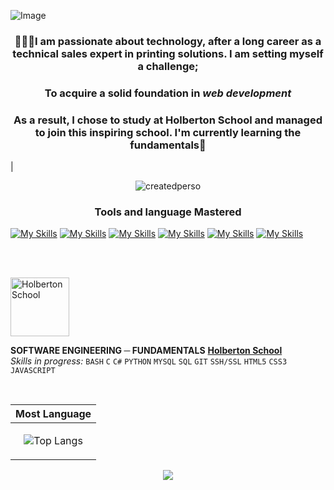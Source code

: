 ![Image](https://media.licdn.com/dms/image/D4E16AQEj-ETgkTbHaA/profile-displaybackgroundimage-shrink_350_1400/0/1706736820643?e=1718236800&v=beta&t=AtPuZcyyORLXSUCFPfsHU1dsdUGGVZ2gFpGYmo6vWQ4)
### <p align="center">👩🏼‍💻I am passionate about technology, after a long career as a technical sales expert in printing solutions. I am setting myself a challenge; </p>
### <p align="center">To acquire a solid foundation in *web development*</p>
### <p align="center">As a result, I chose to study at Holberton School and managed to join this inspiring school. I'm currently learning the fundamentals👋</p>
| <p align="center"> ![createdperso](https://cdn.discordapp.com/attachments/1212359396739252225/1228449628727279657/glow_4.gif?ex=662c15de&is=6619a0de&hm=e4b97a375697453c720eb72f6fcc3f803e16c03bd3a0f0e104d1dae8e48c8676&) 

<h3> <p align="center">Tools and language Mastered</p></h3>

[![My Skills](https://skillicons.dev/icons?i=linux,ubuntu,docker,git,github,discord&theme=light)](https://skillicons.dev)
[![My Skills](https://skillicons.dev/icons?i=vscode,ableton,&theme=light)](https://skillicons.dev) [![My Skills](https://skillicons.dev/icons?i=emacs,vim,&theme=light)](https://skillicons.dev)
[![My Skills](https://skillicons.dev/icons?i=angular,nodejs,&theme=light)](https://skillicons.dev)
[![My Skills](https://skillicons.dev/icons?i=figma,bootstrap&theme=light)](https://skillicons.dev) 
[![My Skills](https://skillicons.dev/icons?i=bash,powershell,html,css,js,ts,&theme=light)](https://skillicons.dev)  </p>

<br clear="left"/>
<br clear="left"/>

<img align="left" height="94px" width="94px" alt="Holberton School" src="https://blog.holbertonschool.com/wp-content/uploads/2019/04/instagram_feed180.jpg"/></p>

<br clear="left"/>

**SOFTWARE ENGINEERING ─ FUNDAMENTALS** 
[**Holberton School**](https://www.holbertonschool.fr/) <br clear="left"/>
*Skills in progress:* `BASH` `C` `C#` `PYTHON` `MYSQL` `SQL` `GIT` `SSH/SSL` `HTML5` `CSS3` `JAVASCRIPT` 

<br clear="left"/>

<div align='center'>
<p align='center'>

| Most Language |
|--------------|
|<p align="center">![Top Langs](https://github-readme-stats.vercel.app/api/top-langs/?username=Stefani-web&layout=compact)</p>|

   <a href="https://www.linkedin.com/in/stefani-web/">
       <img src="https://img.shields.io/badge/linkedin-%230077B5.svg?&style=for-the-badge&logo=linkedin&logoColor=white"/>
   </a> </p>
</div>
